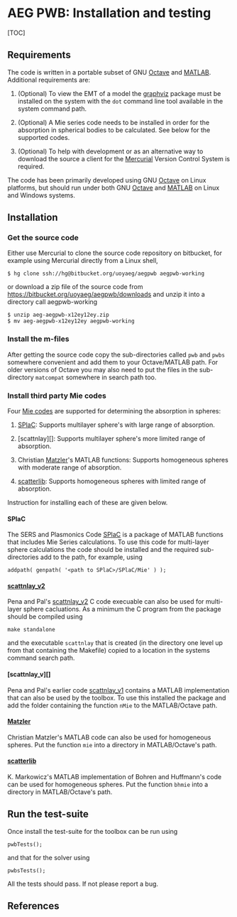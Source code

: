 # AEG PWB: Installation and testing

[TOC]

## Requirements

The code is written in a portable subset of GNU [Octave][] and [MATLAB][]. 
Additional requirements are:

1. (Optional) To view the EMT of a model the [graphviz][] package must be
   installed on the system with the `dot` command line tool available in the
   system command path.

2. (Optional) A Mie series code needs to be installed in order for the absorption
   in spherical bodies to be calculated. See below for the supported codes.

3. (Optional) To help with development or as an alternative way to download the 
   source a client for the [Mercurial][] Version Control System is required.

The code has been primarily developed using GNU [Octave][] on Linux platforms, 
but should run under both GNU [Octave][] and [MATLAB][] on Linux and Windows 
systems.

## Installation

### Get the source code

Either use Mercurial to clone the source code repository on bitbucket, for 
example using Mercurial directly from a Linux shell,

    $ hg clone ssh://hg@bitbucket.org/uoyaeg/aegpwb aegpwb-working

or download a zip file of the source code from 
https://bitbucket.org/uoyaeg/aegpwb/downloads and unzip it into a directory call 
aegpwb-working

    $ unzip aeg-aegpwb-x12ey12ey.zip
    $ mv aeg-aegpwb-x12ey12ey aegpwb-working

### Install the m-files

After getting the source code copy the sub-directories called `pwb` and `pwbs`
somewhere convenient and add them to your Octave/MATLAB path. For older 
versions of Octave you may also need to put the files in the sub-directory
`matcompat` somewhere in search path too.

### Install third party Mie codes

Four [Mie codes][] are supported for determining the absorption in spheres:

1. [SPlaC][]: Supports multilayer sphere's with large range of absorption.

2. [scattnlay][]: Supports multilayer sphere's more limited range of absorption.

3. Christian [Matzler][]'s MATLAB functions: Supports homogeneous spheres 
   with moderate range of absorption.

4. [scatterlib][]: Supports homogeneous spheres with limited range of absorption. 

Instruction for installing each of these are given below.

#### SPlaC

The SERS and Plasmonics Code [SPlaC][] is a package of MATLAB functions that 
includes Mie Series calculations. To use this code for multi-layer sphere 
calculations the code should be installed and the required sub-directories add to 
the path, for example, using

    addpath( genpath( '<path to SPlaC>/SPlaC/Mie' ) );

#### [scattnlay_v2][]

Pena and Pal's [scattnlay_v2][] C code execuable can also be used for multi-layer sphere 
cacluations. As a minimum the C program from the package should be compiled using

    make standalone

and the executable `scattnlay` that is created (in the directory one level up 
from that containing the Makefile) copied to a location in the systems command 
search path.

#### [scattnlay_v][]

Pena and Pal's earlier code [scattnlay_v1][] contains a MATLAB implementation 
that can also be used by the toolbox. To use this installed the package and add 
the folder containing the function `nMie` to the MATLAB/Octave path.

#### [Matzler][]

Christian Matzler's MATLAB code can also be used for homogeneous spheres. Put 
the function `mie` into a directory in MATLAB/Octave's path.

#### [scatterlib][]

K. Markowicz's MATLAB implementation of Bohren and Huffmann's code can be used 
for homogeneous spheres. Put the function `bhmie` into a directory in 
MATLAB/Octave's path.

## Run the test-suite

Once install the test-suite for the toolbox can be run using

    pwbTests();

and that for the solver using

    pwbsTests();
    
All the tests should pass. If not please report a bug.

## References

[graphviz]: http://www.graphviz.org
[Octave]: http://www.gnu.org/software/octave
[MATLAB]: http://www.mathworks.co.uk/products/matlab
[Mercurial]: https://www.mercurial-scm.org/
[Mie codes]: https://en.wikipedia.org/wiki/Codes_for_electromagnetic_scattering_by_spheres
[SPlaC]: http://www.victoria.ac.nz/scps/research/research-groups/raman-lab/numerical-tools/sers-and-plasmonics-codes
[scattnlay_v1]: http://cpc.cs.qub.ac.uk/cpc/cgi-bin/showversions.pl/?catid=AEEY&usertype=toolbar&deliverytype=view.
[scattnlay_v2]: https://github.com/ovidiopr/scattnlay
[Matzler]: http://www.iap.unibe.ch/publications/download/2004-02
[scatterlib]: https://code.google.com/archive/p/scatterlib/
